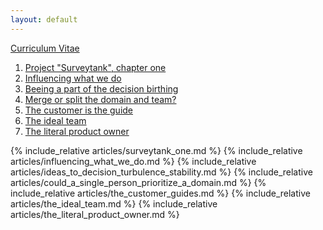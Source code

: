 ```yaml
---
layout: default
---
```



[Curriculum Vitae](https://jav.github.io/cv/JavierUbillosShortCV.pdf)

1. [Project "Surveytank", chapter one](#surveytank_one)
1. [Influencing what we do](#influencing_what_we_do)
2. [Beeing a part of the decision birthing](#ideas_to_decision_turbulence_stability)
3. [Merge or split the domain and team?](#could_a_single_person_prioritize_a_domain)
4. [The customer is the guide](#the_customer_is_the_guide)
5. [The ideal team](#the_ideal_team)
6. [The literal product owner](#the_literal_product_owner)


<a name="surveytank_one" />
{% include_relative articles/surveytank_one.md %}

<a name="influencing_what_we_do" />
{% include_relative articles/influencing_what_we_do.md %}

<a name="ideas_to_decision_turbulence_stability" />
{% include_relative articles/ideas_to_decision_turbulence_stability.md %}

<a name="could_a_single_person_prioritize_a_domain" />
{% include_relative articles/could_a_single_person_prioritize_a_domain.md %}

<a name="the_customer_is_the_guide" />
{% include_relative articles/the_customer_guides.md %}

<a name="the_ideal_team" />
{% include_relative articles/the_ideal_team.md %}

<a name="the_literal_product_owner" />
{% include_relative articles/the_literal_product_owner.md %}
